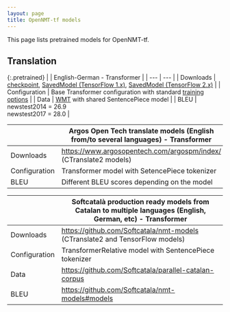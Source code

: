 ```yaml
---
layout: page
title: OpenNMT-tf models
---
```


This page lists pretrained models for OpenNMT-tf.

## Translation

{:.pretrained}
| | English-German - Transformer |
| --- | --- |
| Downloads | [checkpoint](https://s3.amazonaws.com/opennmt-models/averaged-ende-ckpt500k.tar.gz), [SavedModel (TensorFlow 1.x)](https://s3.amazonaws.com/opennmt-models/averaged-ende-export500k.tar.gz), [SavedModel (TensorFlow 2.x)](https://s3.amazonaws.com/opennmt-models/averaged-ende-export500k-v2.tar.gz) |
| Configuration | Base Transformer configuration with standard [training options](https://github.com/OpenNMT/OpenNMT-tf/tree/master/scripts/wmt) |
| Data | [WMT](https://s3.amazonaws.com/opennmt-trainingdata/wmt_ende_sp.tar.gz) with shared SentencePiece model |
| BLEU | newstest2014 = 26.9<br/>newstest2017 = 28.0 |


| | Argos Open Tech translate models (English from/to several languages)  - Transformer |
| --- | --- |
| Downloads | https://www.argosopentech.com/argospm/index/ (CTranslate2 models) |
| Configuration |Transformer model with SetencePiece tokenizer |
| BLEU | Different BLEU scores depending on the model |


| | Softcatalà production ready models from Catalan to multiple languages (English, German, etc)  - Transformer |
| --- | --- |
| Downloads | https://github.com/Softcatala/nmt-models (CTranslate2 and TensorFlow models) |
| Configuration |TransformerRelative model with SentencePiece tokenizer |
| Data | https://github.com/Softcatala/parallel-catalan-corpus |
| BLEU | https://github.com/Softcatala/nmt-models#models |
